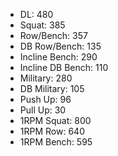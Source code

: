 * DL: 480
*  Squat: 385
*  Row/Bench: 357
*  DB Row/Bench: 135
*  Incline Bench: 290
*  Incline DB Bench: 110
*  Military: 280
*  DB Military: 105
*  Push Up: 96
*  Pull Up: 30
*  1RPM Squat: 800
*  1RPM Row: 640
*  1RPM Bench: 595
